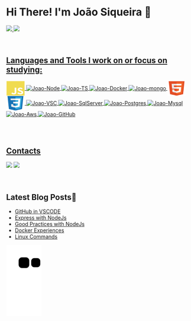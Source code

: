 # Hi There! I'm João Siqueira 👋

<!--
**joaopfsiqueira/joaopfsiqueira** is a ✨ _special_ ✨ repository because its `README.md` (this file) appears on your GitHub profile.

Here are some ideas to get you started:

- 🔭 I’m currently working on ...
- 🌱 I’m currently learning ...
- 👯 I’m looking to collaborate on ...
- 🤔 I’m looking for help with ...
- 💬 Ask me about ...
- 📫 How to reach me: ...
- 😄 Pronouns: ...
- ⚡ Fun fact: ...
-->
<div align="left">
  <a href="https://github.com/joaopfsiqueira">
  <img height="180em" src="https://github-readme-stats.vercel.app/api?username=joaopfsiqueira&show_icons=true&theme=dracula&include_all_commits=true&count_private=true&title_color=007bff&text_color=e7e7e7&icon_color=007bff&bg_color=171c28&hide=contribs"/>
  <img height="180em" src="https://github-readme-stats.vercel.app/api/top-langs/?username=joaopfsiqueira&layout=compact&langs_count=5&title_color=007bff&text_color=e7e7e7&icon_color=007bff&bg_color=171c28"/>

    
</div>

<div style="display: inline_block"> <br><br>

  ## Languages and Tools I work on or focus on studying: 
  <img align="center" alt="Joao-Js" height="40" width="50" src="https://raw.githubusercontent.com/devicons/devicon/master/icons/javascript/javascript-plain.svg">
  <img align="center" alt="Joao-Node" height="40" width="50" src="https://cdn.jsdelivr.net/gh/devicons/devicon/icons/nodejs/nodejs-original.svg" />
   <img align="center" alt="Joao-TS" height="40" width="50" src="https://cdn.jsdelivr.net/gh/devicons/devicon/icons/typescript/typescript-plain.svg" />
  <img align="center" alt="Joao-Docker" height="40" width="50" src="https://cdn.jsdelivr.net/gh/devicons/devicon/icons/docker/docker-plain-wordmark.svg">
  <img align="center" alt="Joao-mongo" height="40" width="50" src="https://cdn.jsdelivr.net/gh/devicons/devicon/icons/mongodb/mongodb-plain-wordmark.svg">
  <img align="center" alt="Joao-HTML" height="40" width="50" src="https://raw.githubusercontent.com/devicons/devicon/master/icons/html5/html5-original.svg">
  <img align="center" alt="Joao-CSS" height="40" width="50" src="https://raw.githubusercontent.com/devicons/devicon/master/icons/css3/css3-original.svg">
  <img align="center" alt="Joao-VSC" height="40" width="50" src="https://cdn.jsdelivr.net/gh/devicons/devicon/icons/vscode/vscode-original.svg" />
  <img align="center" alt="Joao-SqlServer" height="50" width="60" src="https://cdn.jsdelivr.net/gh/devicons/devicon/icons/microsoftsqlserver/microsoftsqlserver-plain-wordmark.svg" />
    <img align="center" alt="Joao-Postgres" height="50" width="60" src="https://cdn.jsdelivr.net/gh/devicons/devicon/icons/postgresql/postgresql-plain-wordmark.svg" />
    <img align="center" alt="Joao-Mysql" height="50" width="60" src="https://cdn.jsdelivr.net/gh/devicons/devicon/icons/mysql/mysql-original-wordmark.svg" />
    <img align="center" alt="Joao-Aws" height="50" width="60" src="https://cdn.jsdelivr.net/gh/devicons/devicon/icons/amazonwebservices/amazonwebservices-plain-wordmark.svg" />
    <img align="center" alt="Joao-GitHub" height="50" width="60" src="https://cdn.jsdelivr.net/gh/devicons/devicon/icons/github/github-original-wordmark.svg" />
 
</div>
    
  <br><br>
 
 ## Contacts
<div> 
  <a href = "mailto:joaopfsiqueiraa@gmail.com"><img src="https://img.shields.io/badge/-Gmail-%23333?style=for-the-badge&logo=gmail&logoColor=white" target="_blank"></a>
  <a href="https://www.linkedin.com/in/joaopfsiqueira" target="_blank"><img src="https://img.shields.io/badge/-LinkedIn-%230077B5?style=for-the-badge&logo=linkedin&logoColor=white" target="_blank"></a> 
 

 
</div>
<br><br>  

## Latest Blog Posts📩
- [GitHub in VSCODE](https://joaopfsiqueira.notion.site/Configurando-GitHub-no-VSCode-f3a582d79a464d4fbeb6d8555bf217f8)
- [Express with NodeJs](https://joaopfsiqueira.notion.site/Estrutura-de-pastas-Express-946ca1967ada44509df11bdc4f169a97)
- [Good Practices with NodeJs](https://joaopfsiqueira.notion.site/Boas-pr-ticas-Arquitetura-Node-Js-da2c2371677e4c9d8604f72c914c816e)
- [Docker Experiences](https://github.com/joaopfsiqueira/docker-experiences)
- [Linux Commands](https://github.com/joaopfsiqueira/linux)



 ![Snake animation](https://github.com/joaopfsiqueira/joaopfsiqueira/blob/output/github-contribution-grid-snake.svg)
